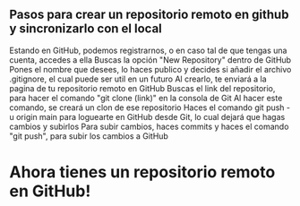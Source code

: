 ## Pasos para crear un repositorio remoto en github y sincronizarlo con el local

Estando en GitHub, podemos registrarnos, o en caso tal de que tengas una cuenta, accedes a ella
Buscas la opción "New Repository" dentro de GitHub
Pones el nombre que desees, lo haces publico y decides si añadir el archivo .gitignore, el cual puede ser util en un futuro
Al crearlo, te enviará a la pagina de tu repositorio remoto en GitHub
Buscas el link del repositorio, para hacer el comando "git clone (link)" en la consola de Git
Al hacer este comando, se creará un clon de ese repositorio
Haces el comando git push -u origin main para loguearte en GitHub desde Git, lo cual dejará que hagas cambios y subirlos
Para subir cambios, haces commits y haces el comando "git push", para subir los cambios a GitHub

# Ahora tienes un repositorio remoto en GitHub!
